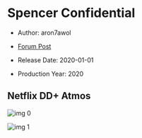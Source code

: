 # Spencer Confidential

* Author: aron7awol

* [Forum Post](https://www.avsforum.com/threads/bass-eq-for-filtered-movies.2995212/post-59337504)

* Release Date: 2020-01-01
* Production Year: 2020

## Netflix DD+ Atmos

![img 0](https://i.imgur.com/1wkG34v.jpg)

![img 1](https://i.imgur.com/d1zxCRA.png)

